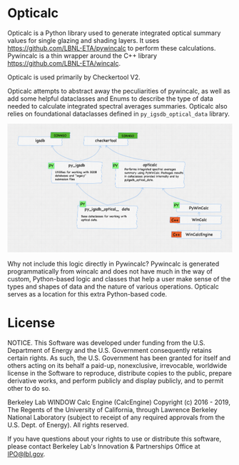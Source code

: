 # Opticalc

Opticalc is a Python library used to generate integrated optical summary values for single glazing and shading layers.
It uses https://github.com/LBNL-ETA/pywincalc to perform these calculations. Pywincalc is a thin wrapper around the C++
library https://github.com/LBNL-ETA/wincalc. 

Opticalc is used primarily by Checkertool V2. 

Opticalc attempts to abstract away the peculiarities of pywincalc, 
as well as add some helpful dataclasses and Enums to describe the type of data needed to calculate 
integrated spectral averages summaries. Opticalc also relies on foundational dataclasses defined in `py_igsdb_optical_data`
library.

![Image of the relationship betweeo Optical and related python libraries](resources/library-structure.png)

Why not include this logic directly in Pywincalc? Pywincalc is generated programmatically from wincalc and does 
not have much in the way of custom, Python-based logic and classes that help a user make sense of the types and shapes
of data and the nature of various operations. Opticalc serves as a location for this extra Python-based code.




# License

NOTICE. This Software was developed under funding from the U.S. Department of Energy and the U.S. Government
consequently retains certain rights. As such, the U.S. Government has been granted for itself and others acting on its
behalf a paid-up, nonexclusive, irrevocable, worldwide license in the Software to reproduce, distribute copies to the
public, prepare derivative works, and perform publicly and display publicly, and to permit other to do so.

Berkeley Lab WINDOW Calc Engine (CalcEngine) Copyright (c) 2016 - 2019, The Regents of the University of California,
through Lawrence Berkeley National Laboratory (subject to receipt of any required approvals from the U.S. Dept. of
Energy). All rights reserved.

If you have questions about your rights to use or distribute this software, please contact Berkeley Lab's Innovation &
Partnerships Office at IPO@lbl.gov.
